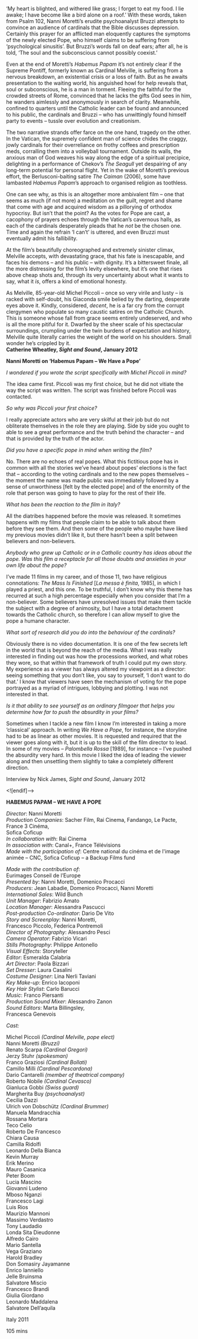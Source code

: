 
‘My heart is blighted, and withered like grass; I forget to eat my food. I lie awake; I have become like a bird alone on a roof.’ With these words, taken from Psalm 102, Nanni Moretti’s erudite psychoanalyst Bruzzi attempts to convince an audience of cardinals that the Bible discusses depression. Certainly this prayer for an afflicted man eloquently captures the symptoms of the newly elected Pope, who himself claims to be suffering from ‘psychological sinusitis’. But Bruzzi’s words fall on deaf ears; after all, he is told, ‘The soul and the subconscious cannot possibly coexist.’

Even at the end of Moretti’s _Habemus Papam_ it’s not entirely clear if the Supreme Pontiff, formerly known as Cardinal Melville, is suffering from a nervous breakdown, an existential crisis or a loss of faith. But as he awaits presentation to the waiting world, his anguished howl for help reveals that, soul or subconscious, he is a man in torment. Fleeing the faithful for the crowded streets of Rome, convinced that he lacks the gifts God sees in him, he wanders aimlessly and anonymously in search of clarity. Meanwhile, confined to quarters until the Catholic leader can be found and announced to his public, the cardinals and Bruzzi – who has unwittingly found himself party to events – tussle over evolution and creationism.

The two narrative strands offer farce on the one hand, tragedy on the other. In the Vatican, the supremely confident man of science chides the craggy, jowly cardinals for their overreliance on frothy coffees and prescription meds, corralling them into a volleyball tournament. Outside its walls, the anxious man of God weaves his way along the edge of a spiritual precipice, delighting in a performance of Chekov’s _The Seagull_ yet despairing of any long-term potential for personal flight. Yet in the wake of Moretti’s previous effort, the Berlusconi-baiting satire _The Caiman_ (2006), some have lambasted _Habemus Papam_’s approach to organised religion as toothless.

One can see why, as this is an altogether more ambivalent film – one that seems as much (if not more) a meditation on the guilt, regret and shame that come with age and acquired wisdom as a pillorying of orthodox hypocrisy. But isn’t that the point? As the votes for Pope are cast, a cacophony of prayers echoes through the Vatican’s cavernous halls, as each of the cardinals desperately pleads that he _not_ be the chosen one. Time and again the refrain ‘I can’t’ is uttered, and even Bruzzi must eventually admit his fallibility.

At the film’s beautifully choreographed and extremely sinister climax, Melville accepts, with devastating grace, that his fate is inescapable, and faces his demons – and his public – with dignity. It’s a bittersweet finale, all the more distressing for the film’s levity elsewhere, but it’s one that rises above cheap shots and, through its very uncertainty about what it wants to say, what it _is_, offers a kind of emotional honesty.

As Melville, 85-year-old Michel Piccoli – once so very virile and lusty – is racked with self-doubt, his Giaconda smile belied by the darting, desperate eyes above it. Kindly, considered, _decent_, he is a far cry from the corrupt clergymen who populate so many caustic satires on the Catholic Church. This is someone whose fall from grace seems entirely undeserved, and who is all the more pitiful for it. Dwarfed by the sheer scale of his spectacular surroundings, crumpling under the twin burdens of expectation and history, Melville quite literally carries the weight of the world on his shoulders. Small wonder he’s crippled by it.  
**Catherine Wheatley, _Sight and Sound_, January 2012**

**Nanni Moretti on ‘Habemus Papam – We Have a Pope’**

_I wondered if you wrote the script specifically with Michel Piccoli in mind?_

The idea came first. Piccoli was my first choice, but he did not vitiate the way the script was written. The script was finished before Piccoli was contacted.

_So why was Piccoli your first choice?_

I really appreciate actors who are very skilful at their job but do not obliterate themselves in the role they are playing. Side by side you ought to able to see a great performance and the truth behind the character – and that is provided by the truth of the actor.

_Did you have a specific pope in mind when writing the film?_

No. There are no echoes of real popes. What this fictitious pope has in common with all the stories we’ve heard about popes’ elections is the fact that – according to the voting cardinals and to the new popes themselves – the moment the name was made public was immediately followed by a sense of unworthiness [felt by the elected pope] and of the enormity of the role that person was going to have to play for the rest of their life.

_What has been the reaction to the film in Italy?_

All the diatribes happened before the movie was released. It sometimes happens with my films that people claim to be able to talk about them before they see them. And then some of the people who maybe have liked my previous movies didn’t like it, but there hasn’t been a split between believers and non-believers.

_Anybody who grew up Catholic or in a Catholic country has ideas about the pope. Was this film a receptacle for all those doubts and anxieties in your own life about the pope?_

I’ve made 11 films in my career, and of those 11, two have religious connotations: _The Mass Is Finished_ [_La messa è finita_, 1985], in which I played a priest, and this one. To be truthful, I don’t know why this theme has recurred at such a high percentage especially when you consider that I’m a non-believer. Some believers have unresolved issues that make them tackle the subject with a degree of animosity, but I have a total detachment towards the Catholic church, so therefore I can allow myself to give the pope a humane character.

_What sort of research did you do into the behaviour of the cardinals?_

Obviously there is no video documentation. It is one of the few secrets left in the world that is beyond the reach of the media. What I was really interested in finding out was how the processions worked, and what robes they wore, so that within that framework of truth I could put my own story. My experience as a viewer has always altered my viewpoint as a director: seeing something that you don’t like, you say to yourself, ‘I don’t want to do that.’ I know that viewers have seen the mechanism of voting for the pope portrayed as a myriad of intrigues, lobbying and plotting. I was not interested in that.

_Is it that ability to see yourself as an ordinary filmgoer that helps you determine how far to push the absurdity in your films?_

Sometimes when I tackle a new film I know I’m interested in taking a more ‘classical’ approach. In writing _We Have a Pope_, for instance, the storyline had to be as linear as other movies. It is requested and required that the viewer goes along with it, but it is up to the skill of the film director to lead. In some of my movies – _Palombella Rossa_ [1989], for instance – I’ve pushed the absurdity very hard. In this movie I liked the idea of leading the viewer along and then unsettling them slightly to take a completely different direction.

Interview by Nick James, _Sight and Sound_, January 2012

<![endif]-->

**HABEMUS PAPAM – WE HAVE A POPE**

_Director_: Nanni Moretti  
_Production Companies_: Sacher Film, Rai Cinema, Fandango, Le Pacte, France 3 Cinéma,  
Sofica Coficup  
_In collaboration with_: Rai Cinema  
_In association with_: Canal+, France Télévisions  
_Made with the participation of_: Centre national du cinéma et de l'image animée – CNC, Sofica Coficup – a Backup Films fund

_Made with the contribution of_:  
Eurimages Conseil de l’Europe  
_Presented by_: Nanni Moretti, Domenico Procacci  
_Producers_: Jean Labadie, Domenico Procacci, Nanni Moretti  
_International Sales_: Wild Bunch  
_Unit Manager_: Fabrizio Amato  
_Location Manager_: Alessandra Pascucci  
_Post-production Co-ordinator_: Dario De Vito  
_Story and Screenplay_: Nanni Moretti,  
Francesco Piccolo, Federica Pontremoli  
_Director of Photography_: Alessandro Pesci  
_Camera Operator_: Fabrizio Vicari  
_Stills Photography_: Philippe Antonello  
_Visual Effects_: Storyteller  
_Editor_: Esmeralda Calabria  
_Art Director_: Paola Bizzari  
_Set Dresser_: Laura Casalini  
_Costume Designer_: Lina Nerli Taviani  
_Key Make-up_: Enrico Iacoponi  
_Key Hair Stylist_: Carlo Barucci  
_Music_: Franco Piersanti  
_Production Sound Mixer_: Alessandro Zanon  
_Sound Editors_: Marta Billingsley,  
Francesca Genevois

_Cast:_

Michel Piccoli _(Cardinal Melville, pope elect)_  
Nanni Moretti _(Bruzzi)_  
Renato Scarpa _(Cardinal Gregori)_  
Jerzy Stuhr _(spokesman)_  
Franco Graziosi _(Cardinal Bollati)_  
Camillo Milli _(Cardinal Pescardona)_  
Dario Cantarelli _(member of theatrical company)_  
Roberto Nobile _(Cardinal Cevasco)_  
Gianluca Gobbi _(Swiss guard)_  
Margherita Buy _(psychoanalyst)_  
Cecilia Dazzi  
Ulrich von Dobschütz _(Cardinal Brummer)_  
Manuela Mandracchia  
Rossana Mortara  
Teco Celio  
Roberto De Francesco  
Chiara Causa  
Camilla Ridolfi  
Leonardo Della Bianca  
Kevin Murray  
Erik Merino  
Mauro Casanica  
Peter Boom  
Lucia Mascino  
Giovanni Ludeno  
Mboso Nganzi  
Francesco Lagi  
Luis Rios  
Maurizio Mannoni  
Massimo Verdastro  
Tony Laudadio  
Londa Sita Dieudonne  
Alfredo Cairo  
Mario Santella  
Vega Graziano  
Harold Bradley  
Don Somasiry Jayamanne  
Enrico Ianniello  
Jelle Bruinsma  
Salvatore Miscio  
Francesco Brandi  
Giulia Giordano  
Leonardo Maddalena  
Salvatore Dell’aquila

Italy 2011

105 mins
<!--stackedit_data:
eyJoaXN0b3J5IjpbLTIxMTM1NDYxOTldfQ==
-->
